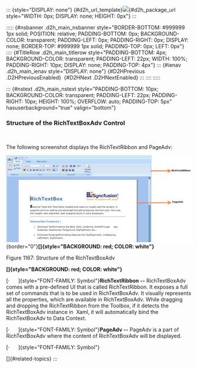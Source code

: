 ::: {style="DISPLAY: none"}
[](ms-xhelp:///?Id=d2h_url_template){#d2h_url_template}![](!package_url!){#d2h_package_url style="WIDTH: 0px; DISPLAY: none; HEIGHT: 0px"}
:::

::::: {#nsbanner .d2h_main_nsbanner style="BORDER-BOTTOM: #999999 1px solid; POSITION: relative; PADDING-BOTTOM: 0px; BACKGROUND-COLOR: transparent; PADDING-LEFT: 0px; PADDING-RIGHT: 0px; DISPLAY: none; BORDER-TOP: #999999 1px solid; PADDING-TOP: 0px; LEFT: 0px"}
:::: {#TitleRow .d2h_main_titlerow style="PADDING-BOTTOM: 4px; BACKGROUND-COLOR: transparent; PADDING-LEFT: 22px; WIDTH: 100%; PADDING-RIGHT: 10px; DISPLAY: none; PADDING-TOP: 4px"}
::: {#ienav .d2h_main_ienav style="DISPLAY: none"}
[](ms-xhelp:///?Id=208b5198-1c42-428e-a6c5-bc7d24e4b0b5){#D2HPrevious .D2HPreviousEnabled}  [](ms-xhelp:///?Id=7b470be8-2d1d-4344-a13e-87a3ea898c76){#D2HNext .D2HNextEnabled}
:::
::::
:::::

::: {#nstext .d2h_main_nstext style="PADDING-BOTTOM: 10px; BACKGROUND-COLOR: transparent; PADDING-LEFT: 22px; PADDING-RIGHT: 10px; HEIGHT: 100%; OVERFLOW: auto; PADDING-TOP: 5px" hasuserbackground="true" valign="bottom"}
### Structure of the RichTextBoxAdv Control

 

The following screenshot displays the RichTextRibbon and PageAdv:

![](../ImagesExt/image261_1058.jpg){border="0"}**[]{style="BACKGROUND: red; COLOR: white"}**

Figure 1167: Structure of the RichTextBoxAdv

**[]{style="BACKGROUND: red; COLOR: white"}** 

[·      ]{style="FONT-FAMILY: Symbol"}**RichTextRibbon --** RichTextBoxAdv comes with a pre-defined UI that is called RichTextRibbon. It exposes a full set of commands that is to be used in RichTextBoxAdv. It visually represents all the properties, which are available in RichTextBoxAdv. While dragging and dropping the RichTextRibbon from the Toolbox, if it detects the RichTextBoxAdv instance in  Xaml, it will automatically bind the RichTextBoxAdv to Data Context.

[·      ]{style="FONT-FAMILY: Symbol"}**PageAdv --** PageAdv is a part of RichTextBoxAdv where the content of RichTextBoxAdv will be displayed.

[·      ]{style="FONT-FAMILY: Symbol"}

[]{#related-topics}
:::
